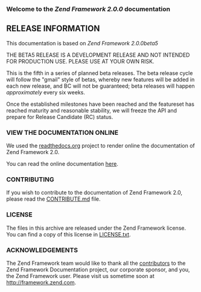 ### Welcome to the *Zend Framework 2.0.0* documentation

## RELEASE INFORMATION

This documentation is based on *Zend Framework 2.0.0beta5*

THE BETA5 RELEASE IS A DEVELOPMENT RELEASE AND NOT INTENDED FOR PRODUCTION USE.
PLEASE USE AT YOUR OWN RISK.

This is the fifth in a series of planned beta releases. The beta release
cycle will follow the "gmail" style of betas, whereby new features will
be added in each new release, and BC will not be guaranteed; beta
releases will happen _approximately_ every six weeks. 

Once the established milestones have been reached and the featureset has reached
maturity and reasonable stability, we will freeze the API and prepare for
Release Candidate (RC) status. 

### VIEW THE DOCUMENTATION ONLINE

We used the [readthedocs.org](http://readthedocs.org/) project to render online the documentation of Zend Framework 2.0.

You can read the online documentation [here](http://zend-framework-2-doc.readthedocs.org/en/latest/).


### CONTRIBUTING

If you wish to contribute to the documentation of Zend Framework 2.0, please read the
[CONTRIBUTE.md](CONTRIBUTE.md) file.


### LICENSE

The files in this archive are released under the Zend Framework license.
You can find a copy of this license in [LICENSE.txt](LICENSE.txt).

### ACKNOWLEDGEMENTS

The Zend Framework team would like to thank all the [contributors](https://github.com/zendframework/zf2-documentation/contributors) to the Zend
Framework Documentation project, our corporate sponsor, and you, the Zend Framework user.
Please visit us sometime soon at http://framework.zend.com.
